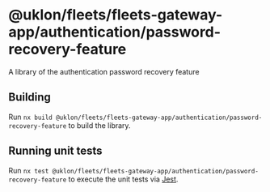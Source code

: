 # @uklon/fleets/fleets-gateway-app/authentication/password-recovery-feature

A library of the authentication password recovery feature

## Building

Run `nx build @uklon/fleets/fleets-gateway-app/authentication/password-recovery-feature` to build the library.

## Running unit tests

Run `nx test @uklon/fleets/fleets-gateway-app/authentication/password-recovery-feature` to execute the unit tests via [Jest](https://jestjs.io).
